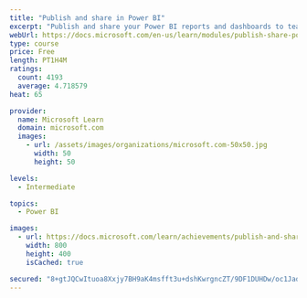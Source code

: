 ```yaml
---
title: "Publish and share in Power BI"
excerpt: "Publish and share your Power BI reports and dashboards to teammates in your organization or to everyone on the web."
webUrl: https://docs.microsoft.com/en-us/learn/modules/publish-share-power-bi/
type: course
price: Free
length: PT1H4M
ratings:
  count: 4193
  average: 4.718579
heat: 65

provider:
  name: Microsoft Learn
  domain: microsoft.com
  images:
    - url: /assets/images/organizations/microsoft.com-50x50.jpg
      width: 50
      height: 50

levels:
  - Intermediate

topics:
  - Power BI

images:
  - url: https://docs.microsoft.com/learn/achievements/publish-and-share-with-power-bi-desktop-social.png
    width: 800
    height: 400
    isCached: true

secured: "8+gtJQCwItuoa8Xxjy7BH9aK4msfft3u+dshKwrgncZT/9DF1DUHDw/oc1JadcYMhsTLfmerNtJCcb0NkfsGf1BpX/KCObxIIRiEathEiw1chLZk0JoJ/zSB1WmrrXECrkgu8U6G7zM1WdQoE+bYmbwuF52qQjwxz5mK0hakp57WBf2e2FXpTVeXPwIrvCasYmjlq3/PHwiI3CrTQjpQ0uIgoZNsCG3MEwMfFL9xFJNCXmNmOm1ajJJTHyiw/fFejCQJMNzaWpIsbNQByVKTjIMwm2GqiRz2FdLlxIxZWp8plZ2Eq++e3uOUtFUTK1WuD8lN7CqqFt+hgm9sw/GilRY8OTWy1AIuFKsCaBkMCRyK89w81xdYOhcpNK6U8nlsY5QuBjjmpxF97muSUDrMJtAZBwleFrqQ6jDKlxfTxQw=;cdVpx3dpdeszzDgApVty9w=="
---
```


